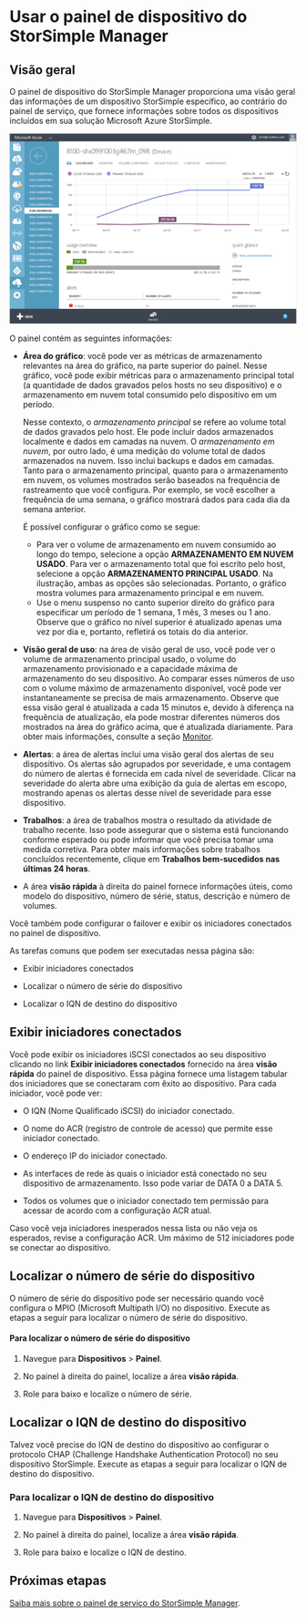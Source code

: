 <properties 
   pageTitle="Usar o painel de dispositivo do StorSimple Manager"
   description="Descreve o painel de dispositivo do StorSimple Manager e como usá-lo para exibir iniciadores conectados e localizar o número de série e o IQN do dispositivo."
   services="storsimple"
   documentationCenter="NA"
   authors="alkohli"
   manager="carolz"
   editor="tysonn" />
<tags 
   ms.service="storsimple"
   ms.devlang="NA"
   ms.topic="article"
   ms.tgt_pltfrm="NA"
   ms.workload="TBD"
   ms.date="07/21/2015"
   ms.author="alkohli" />

# Usar o painel de dispositivo do StorSimple Manager

## Visão geral

O painel de dispositivo do StorSimple Manager proporciona uma visão geral das informações de um dispositivo StorSimple específico, ao contrário do painel de serviço, que fornece informações sobre todos os dispositivos incluídos em sua solução Microsoft Azure StorSimple.

![Página Painel de dispositivo](./media/storsimple-device-dashboard/HCS_DeviceDashboardPage.png)

O painel contém as seguintes informações:

- **Área do gráfico**: você pode ver as métricas de armazenamento relevantes na área do gráfico, na parte superior do painel. Nesse gráfico, você pode exibir métricas para o armazenamento principal total (a quantidade de dados gravados pelos hosts no seu dispositivo) e o armazenamento em nuvem total consumido pelo dispositivo em um período.

     Nesse contexto, o *armazenamento principal* se refere ao volume total de dados gravados pelo host. Ele pode incluir dados armazenados localmente e dados em camadas na nuvem. O *armazenamento em nuvem*, por outro lado, é uma medição do volume total de dados armazenados na nuvem. Isso inclui backups e dados em camadas. Tanto para o armazenamento principal, quanto para o armazenamento em nuvem, os volumes mostrados serão baseados na frequência de rastreamento que você configura. Por exemplo, se você escolher a frequência de uma semana, o gráfico mostrará dados para cada dia da semana anterior.
 
	 É possível configurar o gráfico como se segue:

	 - Para ver o volume de armazenamento em nuvem consumido ao longo do tempo, selecione a opção **ARMAZENAMENTO EM NUVEM USADO**. Para ver o armazenamento total que foi escrito pelo host, selecione a opção **ARMAZENAMENTO PRINCIPAL USADO**. Na ilustração, ambas as opções são selecionadas. Portanto, o gráfico mostra volumes para armazenamento principal e em nuvem. 
	 - Use o menu suspenso no canto superior direito do gráfico para especificar um período de 1 semana, 1 mês, 3 meses ou 1 ano. Observe que o gráfico no nível superior é atualizado apenas uma vez por dia e, portanto, refletirá os totais do dia anterior.

- **Visão geral de uso**: na área de visão geral de uso, você pode ver o volume de armazenamento principal usado, o volume do armazenamento provisionado e a capacidade máxima de armazenamento do seu dispositivo. Ao comparar esses números de uso com o volume máximo de armazenamento disponível, você pode ver instantaneamente se precisa de mais armazenamento. Observe que essa visão geral é atualizada a cada 15 minutos e, devido à diferença na frequência de atualização, ela pode mostrar diferentes números dos mostrados na área do gráfico acima, que é atualizada diariamente. Para obter mais informações, consulte a seção [Monitor](https://msdn.microsoft.com/library/dn757759.aspx).

- **Alertas**: a área de alertas inclui uma visão geral dos alertas de seu dispositivo. Os alertas são agrupados por severidade, e uma contagem do número de alertas é fornecida em cada nível de severidade. Clicar na severidade do alerta abre uma exibição da guia de alertas em escopo, mostrando apenas os alertas desse nível de severidade para esse dispositivo.

- **Trabalhos**: a área de trabalhos mostra o resultado da atividade de trabalho recente. Isso pode assegurar que o sistema está funcionando conforme esperado ou pode informar que você precisa tomar uma medida corretiva. Para obter mais informações sobre trabalhos concluídos recentemente, clique em **Trabalhos bem-sucedidos nas últimas 24 horas**.

- A área **visão rápida** à direita do painel fornece informações úteis, como modelo do dispositivo, número de série, status, descrição e número de volumes.

Você também pode configurar o failover e exibir os iniciadores conectados no painel de dispositivo.

As tarefas comuns que podem ser executadas nessa página são:

- Exibir iniciadores conectados

- Localizar o número de série do dispositivo

- Localizar o IQN de destino do dispositivo

## Exibir iniciadores conectados

Você pode exibir os iniciadores iSCSI conectados ao seu dispositivo clicando no link **Exibir iniciadores conectados** fornecido na área **visão rápida** do painel de dispositivo. Essa página fornece uma listagem tabular dos iniciadores que se conectaram com êxito ao dispositivo. Para cada iniciador, você pode ver:

- O IQN (Nome Qualificado iSCSI) do iniciador conectado.

- O nome do ACR (registro de controle de acesso) que permite esse iniciador conectado.

- O endereço IP do iniciador conectado.

- As interfaces de rede às quais o iniciador está conectado no seu dispositivo de armazenamento. Isso pode variar de DATA 0 a DATA 5.

- Todos os volumes que o iniciador conectado tem permissão para acessar de acordo com a configuração ACR atual.

Caso você veja iniciadores inesperados nessa lista ou não veja os esperados, revise a configuração ACR. Um máximo de 512 iniciadores pode se conectar ao dispositivo.

## Localizar o número de série do dispositivo

O número de série do dispositivo pode ser necessário quando você configura o MPIO (Microsoft Multipath I/O) no dispositivo. Execute as etapas a seguir para localizar o número de série do dispositivo.

#### Para localizar o número de série do dispositivo

1. Navegue para **Dispositivos** > **Painel**.

2. No painel à direita do painel, localize a área **visão rápida**.

3. Role para baixo e localize o número de série.

## Localizar o IQN de destino do dispositivo

Talvez você precise do IQN de destino do dispositivo ao configurar o protocolo CHAP (Challenge Handshake Authentication Protocol) no seu dispositivo StorSimple. Execute as etapas a seguir para localizar o IQN de destino do dispositivo.

### Para localizar o IQN de destino do dispositivo

1. Navegue para **Dispositivos** > **Painel**.

1. No painel à direita do painel, localize a área **visão rápida**.

1. Role para baixo e localize o IQN de destino.

## Próximas etapas

[Saiba mais sobre o painel de serviço do StorSimple Manager](storsimple-service-dashboard.md).

<!---HONumber=July15_HO4-->